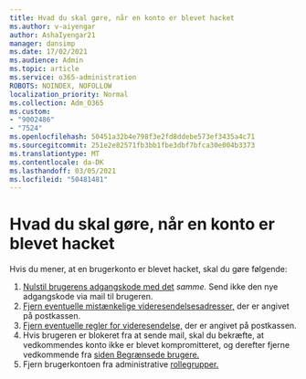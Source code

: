 ```yaml
---
title: Hvad du skal gøre, når en konto er blevet hacket
ms.author: v-aiyengar
author: AshaIyengar21
manager: dansimp
ms.date: 17/02/2021
ms.audience: Admin
ms.topic: article
ms.service: o365-administration
ROBOTS: NOINDEX, NOFOLLOW
localization_priority: Normal
ms.collection: Adm_O365
ms.custom:
- "9002486"
- "7524"
ms.openlocfilehash: 50451a32b4e798f3e2fd8ddebe573ef3435a4c71
ms.sourcegitcommit: 251e2e82571fb3bb1fbe3dbf7bfca30e004b3373
ms.translationtype: MT
ms.contentlocale: da-DK
ms.lasthandoff: 03/05/2021
ms.locfileid: "50481481"
---
```

# <a name="what-to-do-when-an-account-is-hacked"></a>Hvad du skal gøre, når en konto er blevet hacket

Hvis du mener, at en brugerkonto er blevet hacket, skal du gøre følgende:

1. [Nulstil brugerens adgangskode med det](https://go.microsoft.com/fwlink/?linkid=2103704) *samme.* Send ikke den nye adgangskode via mail til brugeren.
1. [Fjern eventuelle mistænkelige videresendelsesadresser,](https://go.microsoft.com/fwlink/?linkid=2103705) der er angivet på postkassen.
1. [Fjern eventuelle regler for videresendelse,](https://go.microsoft.com/fwlink/?linkid=2103706) der er angivet på postkassen.
1. Hvis brugeren er blokeret fra at sende mail, skal du bekræfte, at vedkommendes konto ikke er blevet kompromitteret, og derefter fjerne vedkommende fra [siden Begrænsede brugere.](https://go.microsoft.com/fwlink/?linkid=2103706)
1. Fjern brugerkontoen fra administrative [rollegrupper.](https://go.microsoft.com/fwlink/?linkid=2092294)